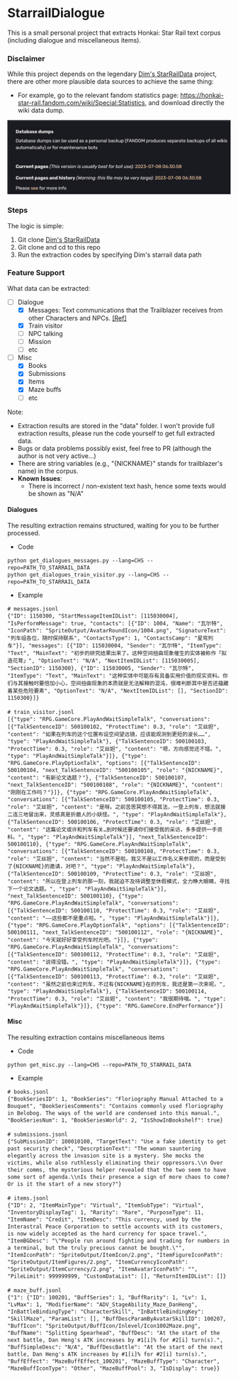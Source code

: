 # StarrailDialogue

This is a small personal project that extracts Honkai: Star Rail text corpus (including dialogue and miscellaneous items).

### Disclaimer

While this project depends on the legendary [Dim's StarRailData](https://github.com/Dimbreath/StarRailData) project, there are other more plausible data sources to achieve the same thing:

- For example, go to the relevant fandom statistics page: https://honkai-star-rail.fandom.com/wiki/Special:Statistics, and download directly the wiki data dump.

![fandom.png](img%2Ffandom.png)

### Steps

The logic is simple:
1. Git clone [Dim's StarRailData](https://github.com/Dimbreath/StarRailData)
2. Git clone and cd to this repo
3. Run the extraction codes by specifying Dim's starrail data path 


### Feature Support

What data can be extracted:

- [ ] Dialogue
  - [x] Messages: Text communications that the Trailblazer receives from other Characters and NPCs. [\[Ref\]](https://honkai-star-rail.fandom.com/wiki/Messages)
  - [x] Train visitor
  - [ ] NPC talking
  - [ ] Mission
  - [ ] etc
- [ ] Misc
  - [x] Books
  - [x] Submissions
  - [x] Items
  - [x] Maze buffs
  - [ ] etc

Note: 
- Extraction results are stored in the "data" folder. I won't provide full extraction results, please run the code yourself to get full extracted data.
- Bugs or data problems possibly exist, feel free to PR (although the author is not very active...)
- There are string variables (e.g., "{NICKNAME}" stands for trailblazer's name) in the corpus.
- **Known Issues**:
  - There is incorrect / non-existent text hash, hence some texts would be shown as "N/A" 

#### Dialogues

The resulting extraction remains structured, waiting for you to be further processed.

- Code

~~~
python get_dialogues_messages.py --lang=CHS --repo=PATH_TO_STARRAIL_DATA
python get_dialogues_train_visitor.py --lang=CHS --repo=PATH_TO_STARRAIL_DATA
~~~

- Example

~~~
# messages.jsonl
{"ID": 1150300, "StartMessageItemIDList": [115030004], "IsPerformMessage": true, "contacts": [{"ID": 1004, "Name": "瓦尔特", "IconPath": "SpriteOutput/AvatarRoundIcon/1004.png", "SignatureText": "列车组各位，随时保持联系", "ContactsType": 1, "ContactsCamp": "星穹列车"}], "messages": [{"ID": 115030004, "Sender": "瓦尔特", "ItemType": "Text", "MainText": "初步的研究结果出来了。这种空间扭曲现象催生的实体被称作「拟造花萼」", "OptionText": "N/A", "NextItemIDList": [115030005], "SectionID": 1150300}, {"ID": 115030005, "Sender": "瓦尔特", "ItemType": "Text", "MainText": "这种实体中可能存有具备实用价值的现实资料。你们与其接触时要倍加小心，空间扭曲现象的本质就是无法解释的混沌，很难判断其中是否还蕴藏着某些危险要素", "OptionText": "N/A", "NextItemIDList": [], "SectionID": 1150300}]}

# train_visitor.jsonl
[{"type": "RPG.GameCore.PlayAndWaitSimpleTalk", "conversations": [{"TalkSentenceID": 500100102, "ProtectTime": 0.3, "role": "艾丝妲", "content": "如果在列车的这个位置布设空间望远镜，应该能观测到更短的波长……", "type": "PlayAndWaitSimpleTalk"}, {"TalkSentenceID": 500100103, "ProtectTime": 0.3, "role": "艾丝妲", "content": "嗯，方向感觉还不错。", "type": "PlayAndWaitSimpleTalk"}]}, {"type": "RPG.GameCore.PlayOptionTalk", "options": [{"TalkSentenceID": 500100104, "next_TalkSentenceID": "500100105", "role": "{NICKNAME}", "content": "有新论文选题？"}, {"TalkSentenceID": 500100107, "next_TalkSentenceID": "500100108", "role": "{NICKNAME}", "content": "刚刚在工作吗？"}]}, {"type": "RPG.GameCore.PlayAndWaitSimpleTalk", "conversations": [{"TalkSentenceID": 500100105, "ProtectTime": 0.3, "role": "艾丝妲", "content": "是呀。之前苦思冥想不得其法，一登上列车，想法就接二连三地冒出来，灵感真是折磨人的小妖怪。", "type": "PlayAndWaitSimpleTalk"}, {"TalkSentenceID": 500100106, "ProtectTime": 0.3, "role": "艾丝妲", "content": "这篇论文或许和列车有关…到时候还要请你们接受我的采访，多多提供一手资料。", "type": "PlayAndWaitSimpleTalk"}], "next_TalkSentenceID": 500100110}, {"type": "RPG.GameCore.PlayAndWaitSimpleTalk", "conversations": [{"TalkSentenceID": 500100108, "ProtectTime": 0.3, "role": "艾丝妲", "content": "当然不是啦。我又不是以工作名义来参观的，而是受到了{NICKNAME}的邀请，对吧？", "type": "PlayAndWaitSimpleTalk"}, {"TalkSentenceID": 500100109, "ProtectTime": 0.3, "role": "艾丝妲", "content": "所以在登上列车的那一刻，我就迫不及待调整至休假模式，全力睁大眼睛，寻找下一个论文选题。", "type": "PlayAndWaitSimpleTalk"}], "next_TalkSentenceID": 500100110}, {"type": "RPG.GameCore.PlayAndWaitSimpleTalk", "conversations": [{"TalkSentenceID": 500100110, "ProtectTime": 0.3, "role": "艾丝妲", "content": "——这些都不是重点啦。", "type": "PlayAndWaitSimpleTalk"}]}, {"type": "RPG.GameCore.PlayOptionTalk", "options": [{"TalkSentenceID": 500100111, "next_TalkSentenceID": "500100112", "role": "{NICKNAME}", "content": "今天就好好享受列车时光吧。"}]}, {"type": "RPG.GameCore.PlayAndWaitSimpleTalk", "conversations": [{"TalkSentenceID": 500100112, "ProtectTime": 0.3, "role": "艾丝妲", "content": "说得没错。", "type": "PlayAndWaitSimpleTalk"}]}, {"type": "RPG.GameCore.PlayAndWaitSimpleTalk", "conversations": [{"TalkSentenceID": 500100113, "ProtectTime": 0.3, "role": "艾丝妲", "content": "虽然之前也来过列车，不过有{NICKNAME}在的列车，我还是第一次来呢。", "type": "PlayAndWaitSimpleTalk"}, {"TalkSentenceID": 500100114, "ProtectTime": 0.3, "role": "艾丝妲", "content": "我很期待哦。", "type": "PlayAndWaitSimpleTalk"}]}, {"type": "RPG.GameCore.EndPerformance"}]
~~~

#### Misc

The resulting extraction contains miscellaneous items

- Code

~~~
python get_misc.py --lang=CHS --repo=PATH_TO_STARRAIL_DATA
~~~

- Example

~~~
# books.jsonl
{"BookSeriesID": 1, "BookSeries": "Floriography Manual Attached to a Bouquet", "BookSeriesComments": "Contains commonly used floriography in Belobog. The ways of the world are condensed into this manual.", "BookSeriesNum": 1, "BookSeriesWorld": 2, "IsShowInBookshelf": true}

# submissions.jsonl
{"SubMissionID": 100010100, "TargetText": "Use a fake identity to get past security check", "DescrptionText": "The woman sauntering elegantly across the invasion site is a mystery. She mocks the victims, while also ruthlessly eliminating their oppressors.\\n Over their comms, the mysterious helper revealed that the two seem to have some sort of agenda.\\nIs their presence a sign of more chaos to come? Or is it the start of a new story?"}

# items.jsonl
{"ID": 2, "ItemMainType": "Virtual", "ItemSubType": "Virtual", "InventoryDisplayTag": 1, "Rarity": "Rare", "PurposeType": 11, "ItemName": "Credit", "ItemDesc": "This currency, used by the Interastral Peace Corporation to settle accounts with its customers, is now widely accepted as the hard currency for space travel.", "ItemBGDesc": "\"People run around fighting and trading for numbers in a terminal, but the truly precious cannot be bought.\"", "ItemIconPath": "SpriteOutput/ItemIcon/2.png", "ItemFigureIconPath": "SpriteOutput/ItemFigures/2.png", "ItemCurrencyIconPath": "SpriteOutput/ItemCurrency/2.png", "ItemAvatarIconPath": "", "PileLimit": 999999999, "CustomDataList": [], "ReturnItemIDList": []}

# maze_buff.jsonl
{"1": {"ID": 100201, "BuffSeries": 1, "BuffRarity": 1, "Lv": 1, "LvMax": 1, "ModifierName": "ADV_StageAbility_Maze_DanHeng", "InBattleBindingType": "CharacterSkill", "InBattleBindingKey": "SkillMaze", "ParamList": [], "BuffDescParamByAvatarSkillID": 100207, "BuffIcon": "SpriteOutput/BuffIcon/Inlevel/Icon1002Maze.png", "BuffName": "Splitting Spearhead", "BuffDesc": "At the start of the next battle, Dan Heng's ATK increases by #1[i]% for #2[i] turn(s).", "BuffSimpleDesc": "N/A", "BuffDescBattle": "At the start of the next battle, Dan Heng's ATK increases by #1[i]% for #2[i] turn(s).", "BuffEffect": "MazeBuffEffect_100201", "MazeBuffType": "Character", "MazeBuffIconType": "Other", "MazeBuffPool": 3, "IsDisplay": true}}
~~~